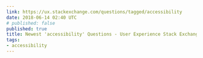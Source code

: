 ```yaml
---
link: https://ux.stackexchange.com/questions/tagged/accessibility
date: 2018-06-14 02:40 UTC
# published: false
published: true
title: Newest 'accessibility' Questions - User Experience Stack Exchange
tags:
- accessibility
---
```



